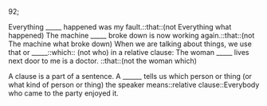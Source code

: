 92;

Everything _____ happened was my fault.::that::(not Everything what happened)
The machine _____ broke down is now working again.::that::(not The machine what broke down)
When we are talking about things, we use that or _____::which:: (not who) in a relative clause:
The woman _____ lives next door to me is a doctor. ::that::(not the woman which)


A clause is a part of a sentence. A ______ tells us which person or thing (or what kind of person or thing) the speaker means::relative clause::Everybody who came to the party enjoyed it.